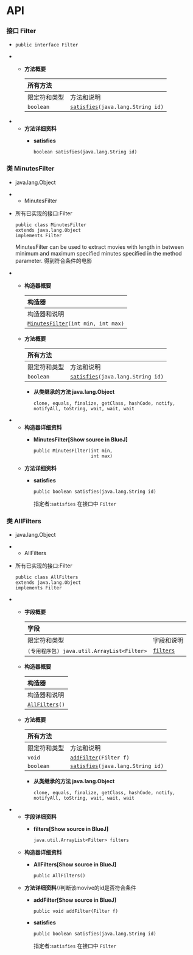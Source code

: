 # API



### 接口 Filter

* ```text
  public interface Filter
  ```
* * **方法概要**

    | 所有方法 |  |
    | :--- | :--- |
    | 限定符和类型 | 方法和说明 |
    | `boolean` | [`satisfies`](Filter.html#satisfies-java.lang.String-)`(java.lang.String id)`  |
* * **方法详细资料**
    * **satisfies**

      ```text
      boolean satisfies(java.lang.String id)
      ```



### 

### 类 MinutesFilter

* java.lang.Object
* * MinutesFilter
* 所有已实现的接口:Filter

  ```text
  public class MinutesFilter
  extends java.lang.Object
  implements Filter
  ```

  MinutesFilter can be used to extract movies with length in between minimum and maximum specified minutes specified in the method parameter. 得到符合条件的电影

* * **构造器概要**

    | 构造器 |
    | :--- |
    | 构造器和说明 |
    | [`MinutesFilter`](MinutesFilter.html#MinutesFilter-int-int-)`(int min, int max)`  |

  * **方法概要**

    | 所有方法 |  |
    | :--- | :--- |
    | 限定符和类型 | 方法和说明 |
    | `boolean` | [`satisfies`](MinutesFilter.html#satisfies-java.lang.String-)`(java.lang.String id)`  |

    * **从类继承的方法 java.lang.Object**

      `clone, equals, finalize, getClass, hashCode, notify, notifyAll, toString, wait, wait, wait`
* * **构造器详细资料**
    * **MinutesFilter\[Show source in BlueJ\]**

      ```text
      public MinutesFilter(int min,
                           int max)
      ```
  * **方法详细资料**
    * **satisfies**

      ```text
      public boolean satisfies(java.lang.String id)
      ```

      指定者:`satisfies` 在接口中 `Filter`





### 类 AllFilters

* java.lang.Object
* * AllFilters
* 所有已实现的接口:Filter

  ```text
  public class AllFilters
  extends java.lang.Object
  implements Filter
  ```

* * **字段概要**

    | 字段 |  |
    | :--- | :--- |
    | 限定符和类型 | 字段和说明 |
    | `(专用程序包) java.util.ArrayList<Filter>` | [`filters`](AllFilters.html#filters)  |

  * **构造器概要**

    | 构造器 |
    | :--- |
    | 构造器和说明 |
    | [`AllFilters`](AllFilters.html#AllFilters--)`()`  |

  * **方法概要**

    | 所有方法 |  |
    | :--- | :--- |
    | 限定符和类型 | 方法和说明 |
    | `void` | [`addFilter`](AllFilters.html#addFilter-Filter-)`(Filter f)`  |
    | `boolean` | [`satisfies`](AllFilters.html#satisfies-java.lang.String-)`(java.lang.String id)`  |

    * **从类继承的方法 java.lang.Object**

      `clone, equals, finalize, getClass, hashCode, notify, notifyAll, toString, wait, wait, wait`
* * **字段详细资料**
    * **filters\[Show source in BlueJ\]**

      ```text
      java.util.ArrayList<Filter> filters
      ```
  * **构造器详细资料**
    * **AllFilters\[Show source in BlueJ\]**

      ```text
      public AllFilters()
      ```
  * **方法详细资料**//判断该movive的id是否符合条件
    * **addFilter\[Show source in BlueJ\]**

      ```text
      public void addFilter(Filter f)
      ```

    * **satisfies**

      ```text
      public boolean satisfies(java.lang.String id)
      ```

      指定者:`satisfies` 在接口中 `Filter`

